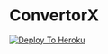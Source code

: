 # ConvertorX
   [![Deploy To Heroku](https://www.herokucdn.com/deploy/button.svg)](https://heroku.com/deploy?template=https://github.com/Hellboy-Aaryan/convertorxBot/)

